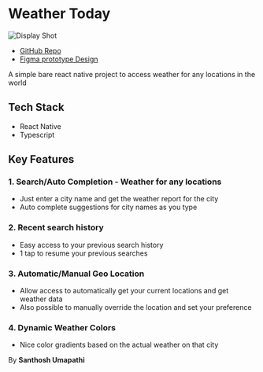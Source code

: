 # Weather Today

![Display Shot](./assets//screenshots/Display%20Shot.png)

- [GitHub Repo](https://github.com/Santhosh-Umapathi/Weather-Today)
- [Figma prototype Design](https://www.figma.com/design/ab5lCYVJog2i6Gts5sWEht/Weather-Today?node-id=0-1&t=utth5dsjSRQhPMpH-1)

A simple bare react native project to access weather for any locations in the world

## Tech Stack

- React Native
- Typescript

## Key Features

### 1. Search/Auto Completion - Weather for any locations

- Just enter a city name and get the weather report for the city
- Auto complete suggestions for city names as you type

### 2. Recent search history

- Easy access to your previous search history
- 1 tap to resume your previous searches

### 3. Automatic/Manual Geo Location

- Allow access to automatically get your current locations and get weather data
- Also possible to manually override the location and set your preference

### 4. Dynamic Weather Colors

- Nice color gradients based on the actual weather on that city

By
**Santhosh Umapathi**

